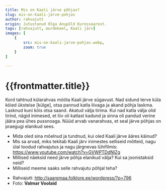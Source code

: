 ```yaml
---
title: Mis on Kaali järve põhjas?
slug: mis-on-kaali-jarve-pohjas
author: rahvajutt
origin: Jutustanud Olga Anupõld Kuressaarest.
tags: [rahvajutt, murdekeel, Kaali järv]
images: [
    {
        src: mis-on-kaali-jarve-pohjas.webp, 
        zoom: true
    }
]

---
```


<h1 class="story-h1">
    {{frontmatter.title}}
</h1>

Kord tahtnud külarahvas mööta Kaali järve sügavust. Nad sidund terve küla köied üksteise \[külge\], otsa pannud katla liivaga ja akand pöhja laskma. Lasknud kuni köis otsa saand. Akatud välja tirima. Kui nad katla välja olid tirind, nägid inimesed, et liiv oli katlast kadund ja sinna oli pandud verine jäära pea ühes pussnoaga. Nüüd arvab vanarahvas, et seal järve pöhjas on praegugi elanikud sees.


<story-author :author="frontmatter.author" :origin="frontmatter.origin" />


<details-wrapper summary="Mõtlemiseks ja arutlemiseks" >

- Mida oled sina mõelnud ja tundnud, kui oled Kaali järve ääres käinud?
- Mis sa arvad, miks tekitab Kaali järv inimestes selliseid mõtteid, nagu ülal toodud rahvajutus ja nagu järgnevas lühifilmis: https://www.youtube.com/watch?v=GVWPTDdNlZg
- Millised näeksid need järve põhja elanikud välja? Kui sa joonistaksid neid?
- Milliseid meeme saaks selle rahvajutu põhjal teha?

</details-wrapper>


<details-wrapper summary="Allikad" class="text-sm" icon="IconSources">

- Rahvajutt: http://saaremaa.folklore.ee/wordpress/?p=796
- Foto: **Valmar Voolaid**

</details-wrapper>



